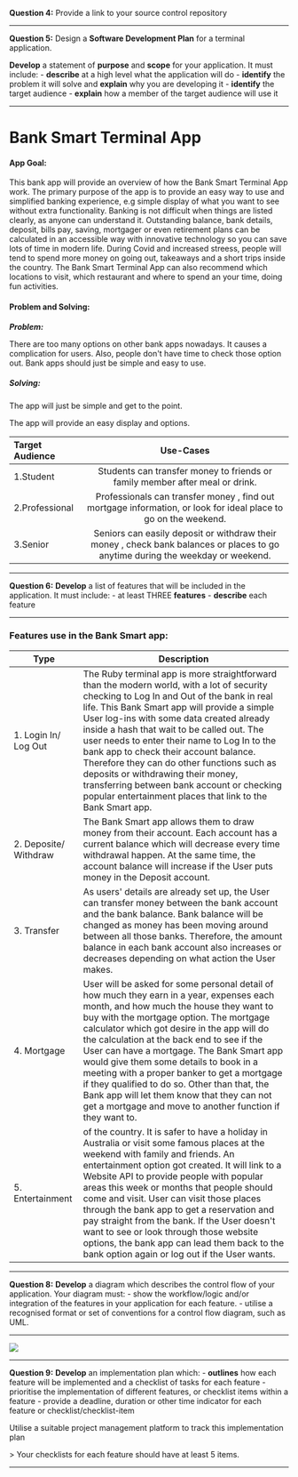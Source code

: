 **Question 4:** Provide a link to your source control repository





______

**Question 5:**  Design a **Software Development Plan** for a terminal application.

**Develop** a statement of **purpose** and **scope** for your application. It must include:
\- **describe** at a high level what the application will do
\- **identify** the problem it will solve and **explain** why you are developing it
\- **identify** the target audience
\- **explain** how a member of the target audience will use it

_____

# 				**Bank Smart Terminal App**





#### **App Goal:** 

This bank app will provide an overview of how the Bank Smart Terminal App work. The primary purpose of the app is to provide an easy way to use and simplified banking experience, e.g simple display of what you want to see without extra functionality. Banking is not difficult when things are listed clearly, as anyone can understand it. Outstanding balance, bank details, deposit, bills pay, saving, mortgager or even retirement plans can be calculated in an accessible way with innovative technology so you can save lots of time in modern life. During Covid and increased streess, people will tend to spend more money on going out, takeaways and a short trips inside the country. The Bank Smart Terminal App can also recommend which locations to visit, which restaurant and where to spend an your time, doing fun activities. 



#### Problem and Solving:



***Problem:***

There are too many options on other bank apps nowadays. It causes a complication for users. Also, people don't have time to check those option out. Bank apps should just be simple and easy to use.



##### ***Solving:***

The app will just be simple and get to the point. 

The app will provide an easy display and options.



| Target Audience |                          Use-Cases                           |
| :-------------- | :----------------------------------------------------------: |
| 1.Student       | Students can transfer money to friends or family member after meal or drink. |
| 2.Professional  | Professionals can transfer money , find out mortgage information, or look for ideal place to go on the weekend. |
| 3.Senior        | Seniors can easily deposit or withdraw their money , check bank balances or places to go anytime during the weekday or weekend. |



_____

**Question 6:** **Develop** a list of features that will be included in the application. It must include:
\- at least THREE **features**
\- **describe** each feature

________

### 									            Features use in the Bank Smart app:



| Type                  | Description                                                  |
| --------------------- | ------------------------------------------------------------ |
| 1. Login In/ Log Out  | The Ruby terminal app is more straightforward than the modern world, with a lot of security checking to Log In and Out of the bank in real life.  This Bank Smart app will provide a simple User log-ins with some data created already inside a hash that wait to be called out. The user needs to enter their name to Log In to the bank app to check their account balance. Therefore they can do other functions such as deposits or withdrawing their money, transferring between bank account or checking popular entertainment places that link to the Bank Smart app. |
| 2. Deposite/ Withdraw | The Bank Smart app allows them to draw money from their account. Each account has a current balance which will decrease every time withdrawal happen. At the same time, the account balance will increase if the User puts money in the Deposit account. |
| 3. Transfer           | As users' details are already set up, the User can transfer money between the bank account and the bank balance. Bank balance will be changed as money has been moving around between all those banks. Therefore, the amount balance in each bank account also increases or decreases depending on what action the User makes. |
| 4. Mortgage           | User will be asked for some personal detail of how much they earn in a year, expenses each month, and how much the house they want to buy with the mortgage option. The mortgage calculator which got desire in the app will do the calculation at the back end to see if the User can have a mortgage. The Bank Smart app would give them some details to book in a meeting with a proper banker to get a mortgage if they qualified to do so. Other than that, the Bank app will let them know that they can not get a mortgage and move to another function if they want to. |
| 5. Entertainment      | of the country. It is safer to have a holiday in Australia or visit some famous places at the weekend with family and friends. An entertainment option got created. It will link to a Website API to provide people with popular areas this week or months that people should come and visit. User can visit those places through the bank app to get a reservation and pay straight from the bank. If the User doesn't want to see or look through those website options, the bank app can lead them back to the bank option again or log out if the User wants. |



_______

**Question 8:** **Develop** a diagram which describes the control flow of your application. Your diagram must:
\- show the workflow/logic and/or integration of the features in your application for each feature.
\- utilise a recognised format or set of conventions for a control flow diagram, such as UML.

____

![](/Users/duongpham/git/pduong987/DuongPham_T1A3/docs/bank_smart_app.png)



____________



**Question 9:** **Develop** an implementation plan which:
\- **outlines** how each feature will be implemented and a checklist of tasks for each feature
\- prioritise the implementation of different features, or checklist items within a feature
\- provide a deadline, duration or other time indicator for each feature or checklist/checklist-item

Utilise a suitable project management platform to track this implementation plan

\> Your checklists for each feature should have at least 5 items.

____

